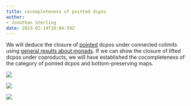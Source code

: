 ```yaml
---
title: cocompleteness of pointed dcpos
author:
- Jonathan Sterling
date: 2023-02-14T10:04:59Z
---
```


We will deduce the closure of [pointed](jms-001S) dcpos under connected colimits using [general results about monads](jms-002U). If we can show the closure of lifted dcpos under coproducts, we will have established the cocompleteness of the category of pointed dcpos and bottom-preserving maps.

![](jms-001D)

![](jms-001F)

![](jms-001L)
